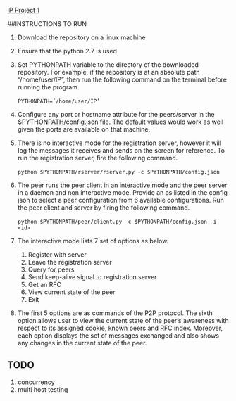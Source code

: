 [IP Project 1](https://courses.ncsu.edu/csc573/lec/001/wrap/proj1.pdf)

##INSTRUCTIONS TO RUN
1. Download the repository on a linux machine
2. Ensure that the python 2.7 is used
3. Set PYTHONPATH variable to the directory of the downloaded repository. For example, if the repository is at an absolute path “/home/user/IP”, then run the following command on the terminal before running the program.
	<br><br>```PYTHONPATH=’/home/user/IP’```


4. Configure any port or hostname attribute for the peers/server in the $PYTHONPATH/config.json file. The default values would work as well given the ports are available on that machine.
5. There is no interactive mode for the registration server, however it will log the messages it receives and sends on the screen for reference. To run the registration server, fire the following command.
	<br><br>```python $PYTHONPATH/rserver/rserver.py -c $PYTHONPATH/config.json```


6. The peer runs the peer client in an interactive mode and the peer server in a daemon and non interactive mode. Provide an <id> as listed in the config json to select a peer configuration from 6 available configurations. Run the peer client and server by firing the following command.
	<br><br>```python $PYTHONPATH/peer/client.py -c $PYTHONPATH/config.json -i <id>```

7. The interactive mode lists 7 set of options as below.
    1. Register with server
    2. Leave the registration server
    3. Query for peers
    4. Send keep-alive signal to registration server
    5. Get an RFC
    6. View current state of the peer
    0. Exit


8. The first 5 options are as commands of the P2P protocol. The sixth option allows user to view the current state of the peer’s awareness with respect to its assigned cookie, known peers and RFC index. Moreover, each option displays the set of messages exchanged and also shows any changes in the current state of the peer.

## TODO
1. concurrency
2. multi host testing